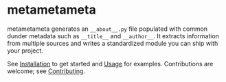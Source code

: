 # metametameta

metametameta generates an `__about__.py` file populated with common dunder metadata such as `__title__` and `__author__`. It extracts information from multiple sources and writes a standardized module you can ship with your project.

See [Installation](installation.md) to get started and [Usage](usage.md) for examples. Contributions are welcome; see [Contributing](contributing.md).
